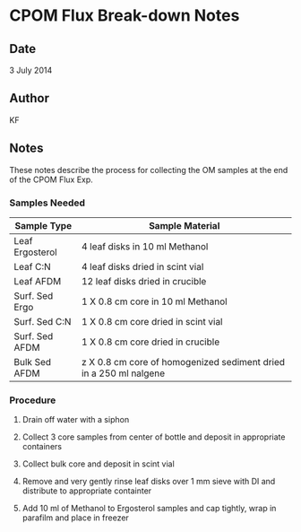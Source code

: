 # CPOM Flux Break-down Notes

## Date

3 July 2014

## Author

KF

## Notes

These notes describe the process for collecting the OM samples at the end of the CPOM Flux Exp.

### Samples Needed

 Sample Type     | Sample Material 
 ----------      | --------------
 Leaf Ergosterol | 4 leaf disks in 10 ml Methanol 
 Leaf C:N        | 4 leaf disks dried in scint vial
 Leaf AFDM       | 12 leaf disks dried in crucible
 Surf. Sed Ergo  | 1 X 0.8 cm core in 10 ml Methanol
 Surf. Sed C:N   | 1 X 0.8 cm core dried in scint vial
 Surf. Sed AFDM  | 1 X 0.8 cm core dried in crucible 
 Bulk Sed AFDM   | z X 0.8 cm core of homogenized sediment dried in a 250 ml nalgene

### Procedure

1) Drain off water with a siphon

2) Collect 3 core samples from center of bottle and deposit in appropriate containers

3) Collect bulk core and deposit in scint vial

4) Remove and very gently rinse leaf disks over 1 mm sieve with DI and distribute to appropriate containter

5) Add 10 ml of Methanol to Ergosterol samples and cap tightly, wrap in parafilm and place in freezer

